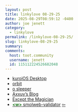 ```yaml
---
layout: post
title: 𝚕𝚒𝚗𝚔𝚢𝚕𝚘𝚟𝚎 𝟶𝟾-𝟸𝟿-𝟸𝟻
date: 2025-08-29T08:59:12 -0400
author: joe jenett
category:
  - linkylove
permalink: /linkylove-08-29-25/
slug: linkylove-08-29-25
summary:
comments:
  host: toot.community
  username: jenett
  id: 115112224526682048
---
```

<ul class="linkylove">
	<li><a title="kuroi" href="https://kuroi.neocities.org/">kuroiOS Desktop</a></li>
	<li><a title="ven" href="https://ovengoats.world/">orbit</a></li>
	<li><a title="Tehsin" href="https://fairygore.neocities.org/">o sleeper</a></li>
	<li><a title="axxuy" href="https://axxuy.xyz/blog/">Axxuy’s Blog</a></li>
	<li><a title="Merlin" href="https://exceptthemagician.neocities.org/">Except the Magician</a></li>
	<li><a title="experimental" href="https://smolweb.org/validator/"><span style="color:#006600;font-weight:600;">&lt;w></span> smolweb-validator</a>  <a title="source" href="https://social.pollux.casa/@adele"><span class="via">&#8678;</span></a></li>
</ul>

<a href="https://brid.gy/publish/mastodon"></a>